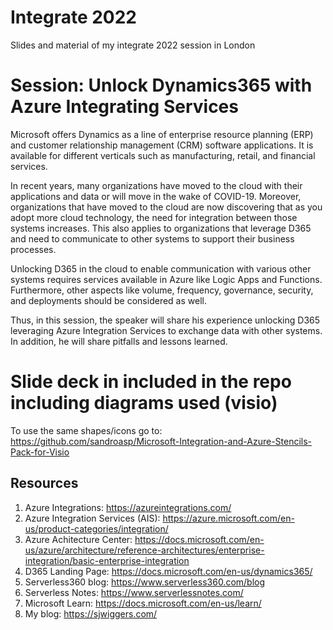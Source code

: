# Integrate 2022
Slides and material of my integrate 2022 session in London

# Session: Unlock Dynamics365 with Azure Integrating Services

Microsoft offers Dynamics as a line of enterprise resource planning (ERP) and customer relationship management (CRM) software applications. It is available for different verticals such as manufacturing, retail, and financial services.

In recent years, many organizations have moved to the cloud with their applications and data or will move in the wake of COVID-19. Moreover, organizations that have moved to the cloud are now discovering that as you adopt more cloud technology, the need for integration between those systems increases. This also applies to organizations that leverage D365 and need to communicate to other systems to support their business processes.

Unlocking D365 in the cloud to enable communication with various other systems requires services available in Azure like Logic Apps and Functions. Furthermore, other aspects like volume, frequency, governance, security, and deployments should be considered as well.

Thus, in this session, the speaker will share his experience unlocking D365 leveraging Azure Integration Services to exchange data with other systems. In addition, he will share pitfalls and lessons learned.

# Slide deck in included in the repo including diagrams used (visio)

To use the same shapes/icons go to: https://github.com/sandroasp/Microsoft-Integration-and-Azure-Stencils-Pack-for-Visio

## Resources

1. Azure Integrations: https://azureintegrations.com/
2. Azure Integration Services (AIS): https://azure.microsoft.com/en-us/product-categories/integration/
3. Azure Achitecture Center: https://docs.microsoft.com/en-us/azure/architecture/reference-architectures/enterprise-integration/basic-enterprise-integration
4. D365 Landing Page: https://docs.microsoft.com/en-us/dynamics365/
5. Serverless360 blog: https://www.serverless360.com/blog
6. Serverless Notes: https://www.serverlessnotes.com/
7. Microsoft Learn: https://docs.microsoft.com/en-us/learn/
8. My blog: https://sjwiggers.com/


